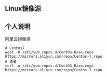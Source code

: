 ## Linux镜像源

## 个人说明

阿里云镜像源

```shell
# Centos7
wget -O /etc/yum.repos.d/CentOS-Base.repo https://mirrors.aliyun.com/repo/Centos-7.repo
# 或者
curl -o /etc/yum.repos.d/CentOS-Base.repo https://mirrors.aliyun.com/repo/Centos-7.repo
```